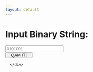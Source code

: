 ```yaml
---
layout: default
---
```

<script src="./logic.js"></script>

 <div class="row">
    <form class="col s12">
      <div class="row">
        <div class="col s4" >
          <h1>Input Binary String:</h1>
        </div>
         <div class="input-field col s6">
           <input placeholder="0101001" id="cp" type="text" class="validate" >
        </div>
         <div class="col s2">
           <button class="indigo btn waves-effect" style="padding:0 16px;" type="submit" onClick="cpEnter()"> QAM IT!
           </button>
         </div>
        
      </div>
  </form>
</div>
